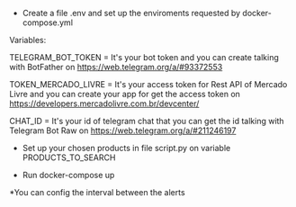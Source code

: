 - Create a file .env and set up the enviroments requested by docker-compose.yml

Variables:

TELEGRAM_BOT_TOKEN = It's your bot token and you can create talking with BotFather on https://web.telegram.org/a/#93372553

TOKEN_MERCADO_LIVRE = It's your access token for Rest API of Mercado Livre and you can create your app for get the access token on https://developers.mercadolivre.com.br/devcenter/

CHAT_ID = It's your id of telegram chat that you can get the id talking with Telegram Bot Raw on https://web.telegram.org/a/#211246197

- Set up your chosen products in file script.py on variable PRODUCTS_TO_SEARCH

- Run docker-compose up

\*You can config the interval between the alerts
